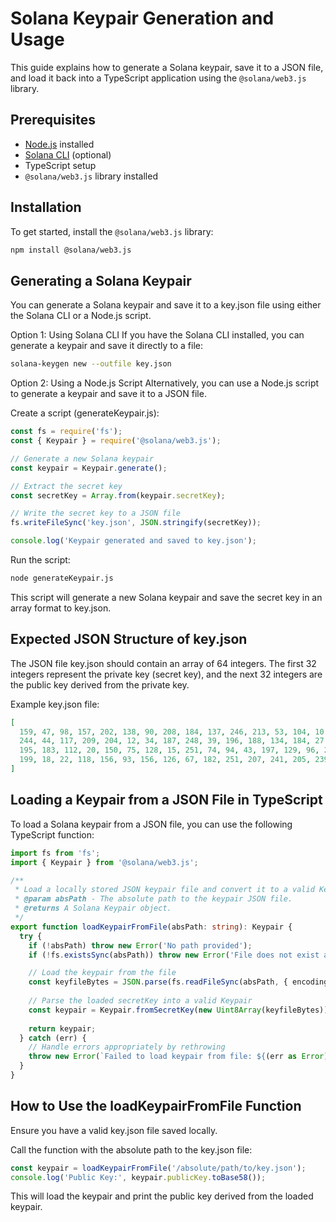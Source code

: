 # Solana Keypair Generation and Usage

This guide explains how to generate a Solana keypair, save it to a JSON file, and load it back into a TypeScript application using the `@solana/web3.js` library.

## Prerequisites

- [Node.js](https://nodejs.org/) installed
- [Solana CLI](https://docs.solana.com/cli/install-solana-cli-tools) (optional)
- TypeScript setup
- `@solana/web3.js` library installed

## Installation

To get started, install the `@solana/web3.js` library:

```bash
npm install @solana/web3.js
```

## Generating a Solana Keypair
You can generate a Solana keypair and save it to a key.json file using either the Solana CLI or a Node.js script.

Option 1: Using Solana CLI
If you have the Solana CLI installed, you can generate a keypair and save it directly to a file:

```bash
solana-keygen new --outfile key.json
```

Option 2: Using a Node.js Script
Alternatively, you can use a Node.js script to generate a keypair and save it to a JSON file.

Create a script (generateKeypair.js):

```typescript
const fs = require('fs');
const { Keypair } = require('@solana/web3.js');

// Generate a new Solana keypair
const keypair = Keypair.generate();

// Extract the secret key
const secretKey = Array.from(keypair.secretKey);

// Write the secret key to a JSON file
fs.writeFileSync('key.json', JSON.stringify(secretKey));

console.log('Keypair generated and saved to key.json');
```
Run the script:
```bash
node generateKeypair.js
```

This script will generate a new Solana keypair and save the secret key in an array format to key.json.

## Expected JSON Structure of key.json

The JSON file key.json should contain an array of 64 integers. The first 32 integers represent the private key (secret key), and the next 32 integers are the public key derived from the private key.

Example key.json file:
```json
[
  159, 47, 98, 157, 202, 138, 90, 208, 184, 137, 246, 213, 53, 104, 10, 101,
  244, 44, 117, 209, 204, 12, 34, 187, 248, 39, 196, 188, 134, 184, 27, 53,
  195, 183, 112, 20, 150, 75, 128, 15, 251, 74, 94, 43, 197, 129, 96, 214,
  199, 18, 22, 118, 156, 93, 156, 126, 67, 182, 251, 207, 241, 205, 239, 12
]
```

## Loading a Keypair from a JSON File in TypeScript

To load a Solana keypair from a JSON file, you can use the following TypeScript function:

```typescript
import fs from 'fs';
import { Keypair } from '@solana/web3.js';

/**
 * Load a locally stored JSON keypair file and convert it to a valid Keypair.
 * @param absPath - The absolute path to the keypair JSON file.
 * @returns A Solana Keypair object.
 */
export function loadKeypairFromFile(absPath: string): Keypair {
  try {
    if (!absPath) throw new Error('No path provided');
    if (!fs.existsSync(absPath)) throw new Error('File does not exist at the provided path.');

    // Load the keypair from the file
    const keyfileBytes = JSON.parse(fs.readFileSync(absPath, { encoding: 'utf-8' }));
    
    // Parse the loaded secretKey into a valid Keypair
    const keypair = Keypair.fromSecretKey(new Uint8Array(keyfileBytes));
    
    return keypair;
  } catch (err) {
    // Handle errors appropriately by rethrowing
    throw new Error(`Failed to load keypair from file: ${(err as Error).message}`);
  }
}
```

## How to Use the loadKeypairFromFile Function

Ensure you have a valid key.json file saved locally.

Call the function with the absolute path to the key.json file:

```typescript
const keypair = loadKeypairFromFile('/absolute/path/to/key.json');
console.log('Public Key:', keypair.publicKey.toBase58());
```

This will load the keypair and print the public key derived from the loaded keypair.
